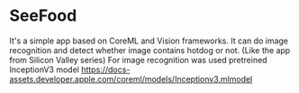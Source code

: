 # SeeFood
It's a simple app based on CoreML and Vision frameworks. It can do image recognition and detect whether image contains hotdog or not. (Like the app from Silicon Valley series)
For image recognition was used pretreined InceptionV3 model
https://docs-assets.developer.apple.com/coreml/models/Inceptionv3.mlmodel
